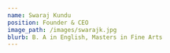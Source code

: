 ```yaml
---
name: Swaraj Kundu
position: Founder & CEO
image_path: /images/swarajk.jpg
blurb: B. A in English, Masters in Fine Arts
---
```


